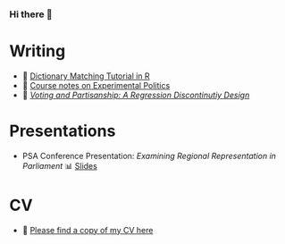 ### Hi there 👋

<!--
**lenmetson/lenmetson** is a ✨ _special_ ✨ repository because its `README.md` (this file) appears on your GitHub profile.

Here are some ideas to get you started:

- 🔭 I’m currently working on ...
- 🌱 I’m currently learning ...
- 👯 I’m looking to collaborate on ...
- 🤔 I’m looking for help with ...
- 💬 Ask me about ...
- 📫 How to reach me: ...
- 😄 Pronouns: ...
- ⚡ Fun fact: ...
-->

# Writing
* 📓 [Dictionary Matching Tutorial in R](https://lenmetson.github.io/upgraded-garbanzo/)
* 📓 [Course notes on Experimental Politics](https://lenmetson.github.io/experimental-methods-notes/)
* 📝 [*Voting and Partisanship: A Regression Discontinutiy Design*]()
# Presentations 
*  PSA Conference Presentation: *Examining Regional Representation in Parliament* 📊 [Slides]()

# CV
* 📄 [Please find a copy of my CV here](https://github.com/lenmetson/lenmetson/blob/6367fefe473c0e18d81d2493d94437897da3ba5f/files/metson_cv_public(1).pdf)
